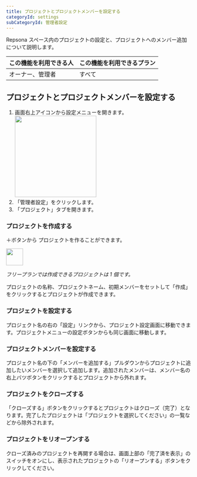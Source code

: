 ```yaml
---
title: プロジェクトとプロジェクトメンバーを設定する
categoryId: settings
subCategoryId: 管理者設定
---
```


Repsona スペース内のプロジェクトの設定と、プロジェクトへのメンバー追加について説明します。

|この機能を利用できる人|この機能を利用できるプラン|
|---|---|
|オーナー、管理者|すべて|

## プロジェクトとプロジェクトメンバーを設定する

1. 画面右上アイコンから設定メニューを開きます。<br><img src="/images/help/menu-button.png" width="222">
2. 「管理者設定」をクリックします。
3. 「プロジェクト」タブを開きます。

### プロジェクトを作成する

＋ボタンから プロジェクトを作ることができます。

<img src="/images/help/create-button.png" width="46">

*フリープランでは作成できるプロジェクトは 1 個です。*

プロジェクトの名称、プロジェクトネーム、初期メンバーをセットして「作成」をクリックするとプロジェクトが作成できます。

### プロジェクトを設定する

プロジェクト名の右の「設定」リンクから、プロジェクト設定画面に移動できます。プロジェクトメニューの設定ボタンからも同じ画面に移動します。

### プロジェクトメンバーを設定する

プロジェクト名の下の「メンバーを追加する」プルダウンからプロジェクトに追加したいメンバーを選択して追加します。追加されたメンバーは、メンバー名の右上バツボタンをクリックするとプロジェクトから外れます。

### プロジェクトをクローズする

「クローズする」ボタンをクリックするとプロジェクトはクローズ（完了）となります。完了したプロジェクトは「プロジェクトを選択してください」の一覧などから除外されます。

### プロジェクトをリオープンする

クローズ済みのプロジェクトを再開する場合は、画面上部の「完了済を表示」のスイッチをオンにし、表示されたプロジェクトの「リオープンする」ボタンをクリックしてください。
